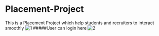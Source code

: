 # Placement-Project
This is a Placement Project which help students and recruiters to interact smoothly
![1](https://user-images.githubusercontent.com/90102863/178766423-a45fc355-d313-4eec-9b71-d9e94395bbfc.png)
#####User can login here
![2](https://user-images.githubusercontent.com/90102863/178766655-d4116189-ce3c-4564-b997-b90d6a102dfc.png)



